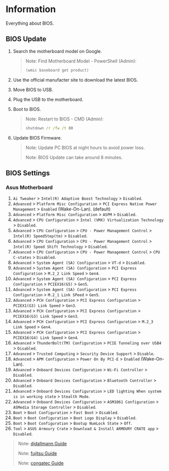 # Information

Everything about BIOS.

## BIOS Update

1. Search the motherboard model on Google.

   > Note: Find Motherboard Model - PowerShell (Admin):
   >
   > ```powershell
   > (wmic baseboard get product)
   >
   > ```

1. Use the official manufacter site to download the latest BIOS.
1. Move BIOS to USB.
1. Plug the USB to the motherboard.
1. Boot to BIOS.

   > Note: Restart to BIOS - CMD (Admin):
   >
   > ```cmd
   > shutdown /r /fw /t 00
   >
   > ```

1. Update BIOS Firmware.

   > Note: Update PC BIOS at night hours to avoid power loss.
   >
   > Note: BIOS Update can take around 8 minutes.

## BIOS Settings

### Asus Motherboard

1. `Ai Tweaker` > `Intel(R) Adaptive Boost Technology` > `Disabled`.
1. `Advanced` > `Platform Misc Configuration` > `PCI Express Native Power Management` > `Enabled` (Wake-On-Lan). (default)
1. `Advanced` > `Platform Misc Configuration` > `ASPM` > `Disabled`.
1. `Advanced` > `CPU Configuration` > `Intel (VMX) Virtualization Technology` > `Disabled`.
1. `Advanced` > `CPU Configuration` > `CPU - Power Management Control` > `Intel(R) SpeedStep(tm)` > `Disabled`.
1. `Advanced` > `CPU Configuration` > `CPU - Power Management Control` > `Intel(R) Speed Shift Technology` > `Disabled`.
1. `Advanced` > `CPU Configuration` > `CPU - Power Management Control` > `CPU C-states` > `Disabled`.
1. `Advanced` > `System Agent (SA) Configuration` > `VT-d` > `Disabled`.
1. `Advanced` > `System Agent (SA) Configuration` > `PCI Express Configuration` > `M.2_2 Link Speed` > `Gen4`.
1. `Advanced` > `System Agent (SA) Configuration` > `PCI Express Configuration` > `PCIEX16(G5)` > `Gen5`.
1. `Advanced` > `System Agent (SA) Configuration` > `PCI Express Configuration` > `M.2_1 Link SPeed` > `Gen5`.
1. `Advanced` > `PCH Configuration` > `PCI Express Configuration` > `PCIEX1(G3) Link Speed` > `Gen3`.
1. `Advanced` > `PCH Configuration` > `PCI Express Configuration` > `PCIEX16(G3) Link Speed` > `Gen3`.
1. `Advanced` > `PCH Configuration` > `PCI Express Configuration` > `M.2_3 Link Speed` > `Gen4`.
1. `Advanced` > `PCH Configuration` > `PCI Express Configuration` > `PCIEX16(G4) Link Speed` > `Gen4`.
1. `Advanced` > `ThunderBolt(TM) Configuration` > `PCIE Tunneling over USB4` > `Disabled`.
1. `Advanced` > `Trusted Computing` > `Security Device Support` > `Disable`.
1. `Advanced` > `APM Configuration` > `Power On By PCI-E` > `Enabled` (Wake-On-Lan).
1. `Advanced` > `Onboard Devices Configuration` > `Wi-Fi Controller` > `Disabled`.
1. `Advanced` > `Onboard Devices Configuration` > `Bluetooth Controller` > `Disabled`.
1. `Advanced` > `Onboard Devices Configuration` > `LED lighting When system is in working state` > `Stealth Mode`.
1. `Advanced` > `Onboard Devices Configuration` > `ASM1061 Configuration` > `ASMedia Storage Controller` > `Disabled`.
1. `Boot` > `Boot Configuration` > `Fast Boot` > `Disabled`.
1. `Boot` > `Boot Configuration` > `Boot Logo Display` > `Disabled`.
1. `Boot` > `Boot Configuration` > `Bootup NumLock State` > `Off`.
1. `Tool` > `ASUS Armoury Crate` > `Download & Install ARMOURY CRATE app` > `Disabled`.

> Note: [djdallmann Guide](https://github.com/djdallmann/GamingPCSetup/tree/master/CONTENT/DOCS/BIOS)
>
> Note: [fujitsu Guide](https://sp.ts.fujitsu.com/dmsp/Publications/public/wp-bios-settings-primergy-ww-en.pdf)
>
> Note: [congatec Guide](https://www.congatec.com/fileadmin/user_upload/Documents/Application_Notes/AN40_BIOS_Optimization_For_Real-time_Applications.pdf)
